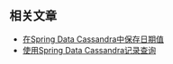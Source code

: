 ## 相关文章

+ [在Spring Data Cassandra中保存日期值](http://tu-yucheng.github.io/springboot/2023/05/11/spring-data-cassandra-dates.html)
+ [使用Spring Data Cassandra记录查询](http://tu-yucheng.github.io/springboot/2023/05/11/spring-data-cassandra-logging-queries.html)